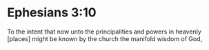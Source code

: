 # Ephesians 3:10

To the intent that now unto the principalities and powers in heavenly [places] might be known by the church the manifold wisdom of God,